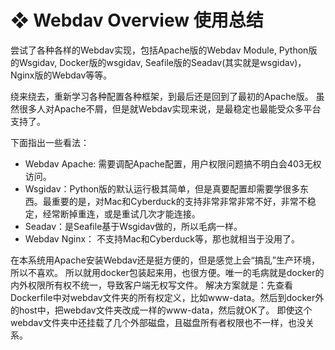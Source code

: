 # ❖ Webdav Overview 使用总结

尝试了各种各样的Webdav实现，包括Apache版的Webdav Module, Python版的Wsgidav, Docker版的wsgidav, Seafile版的Seadav(其实就是wsgidav)，Nginx版的Webdav等等。

绕来绕去，重新学习各种配置各种框架，到最后还是回到了最初的Apache版。
虽然很多人对Apache不屑，但是就Webdav实现来说，是最稳定也最能受众多平台支持了。

下面指出一些看法：

- Webdav Apache: 需要调配Apache配置，用户权限问题搞不明白会403无权访问。
- Wsgidav：Python版的默认运行极其简单，但是真要配置却需要学很多东西。最重要的是，对Mac和Cyberduck的支持非常非常非常不好，非常不稳定，经常断掉重连，或是重试几次才能连接。
- Seadav：是Seafile基于Wsgidav做的，所以毛病一样。
- Webdav Nginx： 不支持Mac和Cyberduck等，那也就相当于没用了。


在本系统用Apache安装Webdav还是挺方便的，但是感觉上会“搞乱”生产环境，所以不喜欢。
所以就用docker包装起来用，也很方便。唯一的毛病就是docker的内外权限所有权不统一，导致客户端无权写文件。
解决方案就是：先查看Dockerfile中对webdav文件夹的所有权定义，比如www-data。然后到docker外的host中，把webdav文件夹改成一样的www-data，然后就OK了。
即使这个webdav文件夹中还挂载了几个外部磁盘，且磁盘所有者权限也不一样，也没关系。